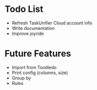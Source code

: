 # Todo List

* Refresh TaskUnifier Cloud account info
* Write documentation
* Improve joyride

# Future Features

* Import from Toodledo
* Print config (columns, size)
* Group by
* Rules